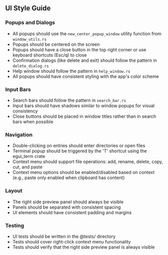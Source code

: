 ## UI Style Guide

### Popups and Dialogs
- All popups should use the `new_center_popup_window` utility function from `window_utils.rs`
- Popups should be centered on the screen
- Popups should have a close button in the top right corner or use keyboard shortcuts (Esc/q) to close
- Confirmation dialogs (like delete and exit) should follow the pattern in `delete_dialog.rs`
- Help window should follow the pattern in `help_window.rs`
- All popups should have consistent styling with the app's color scheme

### Input Bars
- Search bars should follow the pattern in `search_bar.rs`
- Input bars should have shadows similar to window popups for visual consistency
- Close buttons should be placed in window titles rather than in search bars when possible

### Navigation
- Double-clicking on entries should enter directories or open files
- Terminal popup should be triggered by the 'T' shortcut using the egui_term crate
- Context menu should support file operations: add, rename, delete, copy, cut, and paste
- Context menu options should be enabled/disabled based on context (e.g., paste only enabled when clipboard has content)

### Layout
- The right side preview panel should always be visible
- Panels should be separated with consistent spacing
- UI elements should have consistent padding and margins

### Testing
- UI tests should be written in the @tests/ directory
- Tests should cover right-click context menu functionality
- Tests should verify that the right side preview panel is always visible
